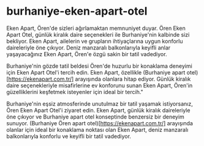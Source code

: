 # burhaniye-eken-apart-otel

Eken Apart, Ören'de sizleri ağırlamaktan memnuniyet duyar. Ören Eken Apart Otel, günlük kiralık
daire seçenekleri ile Burhaniye'nin kalbinde sizi bekliyor. Eken Apart, ailelerin ve grupların
ihtiyaçlarına uygun konforlu daireleriyle öne çıkıyor. Deniz manzaralı balkonlarıyla keyifli anlar
yaşayacağınız Eken Apart, Ören'e özgü sakin bir tatil vadediyor.

Burhaniye'nin gözde tatil beldesi Ören'de huzurlu bir konaklama deneyimi için Eken Apart Otel'i tercih
edin. Eken Apart, özellikle (Burhaniye apart otel)[https://ekenapart.com.tr/] arayışında olanlara hitap ediyor. Günlük kiralık daire
seçenekleriyle misafirlerine ev konforunu sunan Eken Apart, Ören'in güzelliklerini keşfetmek
isteyenler için ideal bir tercih."

Burhaniye'nin eşsiz atmosferinde unutulmaz bir tatil yaşamak istiyorsanız, Ören Eken Apart Otel'i
ziyaret edin. Eken Apart, günlük kiralık daireleriyle öne çıkıyor ve Burhaniye apart otel konseptinde
benzersiz bir deneyim sunuyor. (Burhaniye Ören apart otel)[https://ekenapart.com.tr/] arayışında olanlar için ideal bir konaklama
noktası olan Eken Apart, deniz manzaralı balkonlarıyla konforlu ve keyifli bir tatil vadediyor.
